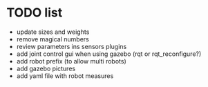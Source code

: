 # TODO list
* update sizes and weights
* remove magical numbers
* review parameters ins sensors plugins
* add joint control gui when using gazebo (rqt or rqt_reconfigure?)
* add robot prefix (to allow multi robots)
* add gazebo pictures
* add yaml file with robot measures
